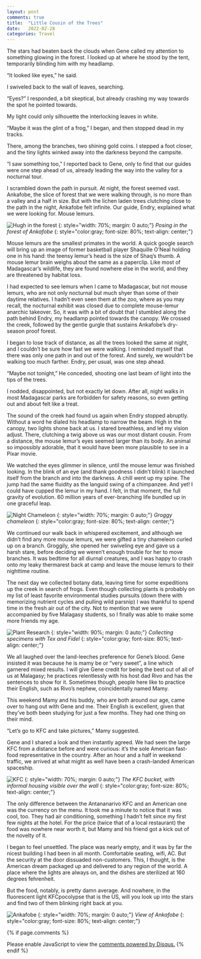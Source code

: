 ```yaml
---
layout: post
comments: true
title:  "Little Cousin of the Trees"
date:   2022-02-28
categories: Travel
---
```

The stars had beaten back the clouds when Gene called my attention to something glowing in the forest. I looked up at where he stood by the tent, temporarily blinding him with my headlamp.

“It looked like eyes,” he said.

I swiveled back to the wall of leaves, searching.

“Eyes?” I responded, a bit skeptical, but already crashing my way towards the spot he pointed towards.

My light could only silhouette the interlocking leaves in white.

“Maybe it was the glint of a frog,” I began, and then stopped dead in my tracks.

There, among the branches, two shining gold coins. I stepped a foot closer, and the tiny lights winked away into the darkness beyond the campsite.

“I saw something too,” I reported back to Gene, only to find that our guides were one step ahead of us, already leading the way into the valley for a nocturnal tour.

I scrambled down the path in pursuit. At night, the forest seemed vast. Ankafobe, the slice of forest that we were walking through, is no more than a valley and a half in size. But with the lichen laden trees clutching close to the path in the night, Ankafobe felt infinite. Our guide, Endry, explained what we were looking for. Mouse lemurs.

![Hugh in the forest](/assets/forestpose.JPG)
{: style="width: 70%; margin: 0 auto;"}
*Posing in the forest of Ankafobe*
{: style="color:gray; font-size: 80%; text-align: center;"}

Mouse lemurs are the smallest primates in the world. A quick google search will bring up an image of former basketball player Shaquille O’Neal holding one in his hand: the teensy lemur’s head is the size of Shaq’s thumb. A mouse lemur brain weighs about the same as a paperclip. Like most of Madagascar’s wildlife, they are found nowhere else in the world, and they are threatened by habitat loss.

I had expected to see lemurs when I came to Madagascar, but not mouse lemurs, who are not only nocturnal but much shyer than some of their daytime relatives. I hadn’t even seen them at the zoo, where as you may recall, the nocturnal exhibit was closed due to complete mouse-lemur anarchic takeover. So, it was with a bit of doubt that I stumbled along the path behind Endry, my headlamp pointed towards the canopy. We crossed the creek, followed by the gentle gurgle that sustains Ankafobe’s dry-season proof forest.

I began to lose track of distance, as all the trees looked the same at night, and I couldn’t be sure how fast we were walking. I reminded myself that there was only one path in and out of the forest. And surely, we wouldn’t be walking too much farther. Endry, per usual, was one step ahead.

“Maybe not tonight,” He conceded, shooting one last beam of light into the tips of the trees.

I nodded, disappointed, but not exactly let down. After all, night walks in most Madagascar parks are forbidden for safety reasons, so even getting out and about felt like a treat.
 
The sound of the creek had found us again when Endry stopped abruptly. Without a word he dialed his headlamp to narrow the beam. High in the canopy, two lights shone back at us. I stared breathless, and let my vision adjust. There, clutching a twig above us was our most distant cousin. From a distance, the mouse lemur’s eyes seemed larger than its body. An animal so impossibly adorable, that it would have been more plausible to see in a Pixar movie. 

We watched the eyes glimmer in silence, until the mouse lemur was finished looking. In the blink of an eye (and thank goodness I didn’t blink) it launched itself from the branch and into the darkness. A chill went up my spine. The jump had the same fluidity as the languid swing of a chimpanzee. And yet! I could have cupped the lemur in my hand. I felt, in that moment, the full gravity of evolution. 60 million years of ever-branching life bundled up in one graceful leap.

![Night Chameleon](/assets/nightchameleon.JPG)
{: style="width: 70%; margin: 0 auto;"}
*Groggy chameleon*
{: style="color:gray; font-size: 80%; text-align: center;"}

We continued our walk back in whispered excitement, and although we didn’t find any more mouse lemurs, we were gifted a tiny chameleon curled up on a branch. Groggily, she opened her swiveling eye and gave us a harsh stare, before deciding we weren’t enough trouble for her to move branches. It was bedtime for all diurnal creatures, and I was happy to crash onto my leaky thermarest back at camp and leave the mouse lemurs to their nighttime routine. 

The next day we collected botany data, leaving time for some expeditions up the creek in search of frogs. Even though collecting plants is probably on my list of least favorite environmental studies pursuits (down there with memorizing nutrient cycles and pulling wild parsnip) I was thankful to spend time in the fresh air out of the city. Not to mention that we were accompanied by five Malagasy students, so I finally was able to make some more friends my age. 

![Plant Research](/assets/plantresearch.JPG)
{: style="width: 90%; margin: 0 auto;"}
*Collecting specimens with Tex and Fidel*
{: style="color:gray; font-size: 80%; text-align: center;"}

We all laughed over the land-leeches preference for Gene’s blood. Gene insisted it was because he is mamy be or “very sweet”, a line which garnered mixed results. I will give Gene credit for being the best out of all of us at Malagasy; he practices relentlessly with his host dad Rivo and has the sentences to show for it. Sometimes though, people here like to practice their English, such as Rivo’s nephew, coincidentally named Mamy.

This weekend Mamy and his buddy, who are both around our age, came over to hang out with Gene and me. Their English is excellent, given that they’ve both been studying for just a few months. They had one thing on their mind.

“Let’s go to KFC and take pictures,” Mamy suggested.

Gene and I shared a look and then instantly agreed. We had seen the large KFC from a distance before and were curious: it’s the sole American fast-food representative in the country. After an hour and a half in weekend traffic, we arrived at what might as well have been a crash-landed American spaceship. 

![KFC](/assets/kfc.JPG)
{: style="width: 70%; margin: 0 auto;"}
*The KFC bucket, with informal housing visible over the wall*
{: style="color:gray; font-size: 80%; text-align: center;"}

The only difference between the Antananarivo KFC and an American one was the currency on the menu. It took me a minute to notice that it was cool, too. They had air conditioning, something I hadn’t felt since my first few nights at the hotel. For the price (twice that of a local restaurant) the food was nowhere near worth it, but Mamy and his friend got a kick out of the novelty of it. 

I began to feel unsettled. The place was nearly empty, and it was by far the nicest building I had been in all month. Comfortable seating, wifi, AC. But the security at the door dissuaded non-customers. This, I thought, is the American dream packaged up and delivered to any region of the world. A place where the lights are always on, and the dishes are sterilized at 160 degrees fehrenheit.

But the food, notably, is pretty damn average. And nowhere, in the fluorescent light KFCpocolypse that is the US, will you look up into the stars and find two of them blinking right back at you.

![Ankafobe](/assets/ankafobeview.JPG)
{: style="width: 70%; margin: 0 auto;"}
*View of Ankafobe*
{: style="color:gray; font-size: 80%; text-align: center;"}

{% if page.comments %}
<div id="disqus_thread"></div>
<script>
    /**
    *  RECOMMENDED CONFIGURATION VARIABLES: EDIT AND UNCOMMENT THE SECTION BELOW TO INSERT DYNAMIC VALUES FROM YOUR PLATFORM OR CMS.
    *  LEARN WHY DEFINING THESE VARIABLES IS IMPORTANT: https://disqus.com/admin/universalcode/#configuration-variables    */
    /*
    var disqus_config = function () {
    this.page.url = 'https://www.hughgabriel.com/Travel/2022/02/27/Little-Cousin-of-the-Trees.html';  // Replace PAGE_URL with your page's canonical URL variable
    this.page.identifier = '/Travel/2022/02/27/Little-Cousin-of-the-Trees.html'; // Replace PAGE_IDENTIFIER with your page's unique identifier variable
    };
    */
    (function() { // DON'T EDIT BELOW THIS LINE
    var d = document, s = d.createElement('script');
    s.src = 'https://hughsblog-1.disqus.com/embed.js';
    s.setAttribute('data-timestamp', +new Date());
    (d.head || d.body).appendChild(s);
    })();
</script>
<noscript>Please enable JavaScript to view the <a href="https://disqus.com/?ref_noscript">comments powered by Disqus.</a></noscript>
{% endif %}